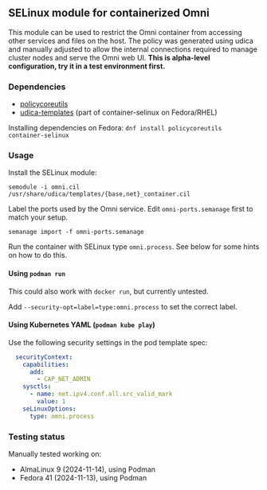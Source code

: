 ## SELinux module for containerized Omni

This module can be used to restrict the Omni container from accessing other services and files on the host. The policy was generated using udica and manually adjusted to allow the internal connections required to manage cluster nodes and serve the Omni web UI.
**This is alpha-level configuration, try it in a test environment first.**

### Dependencies

 - [policycoreutils](https://github.com/SELinuxProject/selinux)
 - [udica-templates](https://github.com/containers/udica) (part of container-selinux on Fedora/RHEL)

Installing dependencies on Fedora:
`dnf install policycoreutils container-selinux`

### Usage

Install the SELinux module:

`semodule -i omni.cil /usr/share/udica/templates/{base,net}_container.cil`

Label the ports used by the Omni service. Edit `omni-ports.semanage` first to match your setup.

`semanage import -f omni-ports.semanage`

Run the container with SELinux type `omni.process`. See below for some hints on how to do this. 

#### Using `podman run`

This could also work with `docker run`, but currently untested.

Add `--security-opt=label=type:omni.process` to set the correct label.

#### Using Kubernetes YAML (`podman kube play`)

Use the following security settings in the pod template spec:

```yaml
  securityContext:
    capabilities:
      add:
        - CAP_NET_ADMIN
    sysctls:
      - name: net.ipv4.conf.all.src_valid_mark
        value: 1
    seLinuxOptions:
      type: omni.process
```

### Testing status

Manually tested working on:

 - AlmaLinux 9 (2024-11-14), using Podman
 - Fedora 41 (2024-11-13), using Podman
